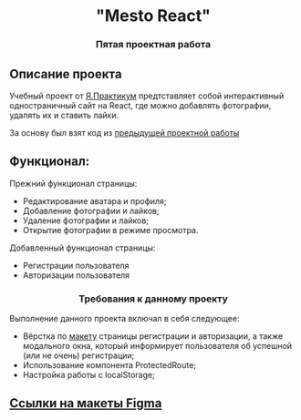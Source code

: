 <h1 align="center">"Mesto React"</h1>
<h3 align="center">Пятая проектная работа</h3>

## Описание проекта

Учебный проект от [Я.Практикум](https://practicum.yandex.ru/web/) предтставляет собой интерактивный одностраничный сайт на React, где можно добавлять фотографии, удалять их и ставить лайки.

За основу был взят код из [предыдущей проектной работы](https://github.com/elislis7/mesto-react)

## Функционал:
Прежний функционал страницы:
- Редактирование аватара и профиля;
- Добавление фотографии и лайков;
- Удаление фотографии и лайков;
- Открытие фотографии в режиме просмотра.


Добавленный функционал страницы:
- Регистрации пользователя
- Авторизации пользователя


<h3 align="center">Требования к данному проекту</h3>

Выполнение данного проекта включал в себя следующее:
- Вёрстка по [макету](https://www.figma.com/file/5H3gsn5lIGPwzBPby9jAOo/JavaScript.-Sprint-12?type=design&node-id=0-1&mode=design&t=Il2ewF6WOHQNgvT4-0) страницы регистрации и авторизации, а также модального окна, который информирует пользователя об успешной (или не очень) регистрации;
- Использование компонента ProtectedRoute;
- Настройка работы с localStorage;

## [Ссылки на макеты Figma](https://www.figma.com/file/5H3gsn5lIGPwzBPby9jAOo/JavaScript.-Sprint-12?type=design&node-id=0-1&mode=design&t=Il2ewF6WOHQNgvT4-0)

<!-- ## [Ссылка на сайт]() -->